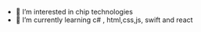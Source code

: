 - 👀 I’m interested in chip technologies
- 🌱 I’m currently learning c# , html,css,js, swift and react

